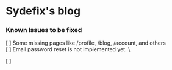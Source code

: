 # Sydefix's blog

### Known Issues to be fixed

[ ] Some missing pages like /profile,  /blog,  /account,  and others \
[ ] Email password reset is not implemented yet. \

[ ] 

